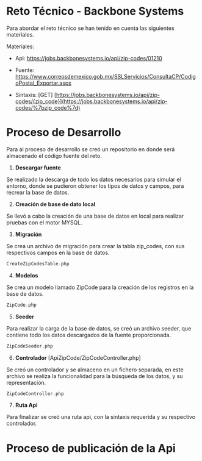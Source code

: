 # Reto Técnico  -  Backbone Systems

Para abordar el reto técnico se han tenido en cuenta las siguientes materiales.

Materiales:

- Api:  <https://jobs.backbonesystems.io/api/zip-codes/01210> 

- Fuente: <https://www.correosdemexico.gob.mx/SSLServicios/ConsultaCP/CodigoPostal_Exportar.aspx> 

- Sintaxis: [GET] [https://jobs.backbonesystems.io/api/zip-codes/{zip_code}](https://jobs.backbonesystems.io/api/zip-codes/%7bzip_code%7d)
 

# **Proceso de Desarrollo**

Para al proceso de desarrollo se creó un repositorio en donde será almacenado el código fuente del reto.

1. **Descargar fuente**

Se realizado la descarga de todo los datos necesarios para simular el entorno, donde se pudieron obtener los tipos de datos y campos, para recrear la base de datos.

2. **Creación de base de dato local**

Se llevó a  cabo la creación de una base de datos en local para realizar pruebas con el motor MYSQL.

3. **Migración**

Se crea un archivo de migración para crear la tabla zip\_codes, con sus respectivos campos en la base de datos.
```php
CreateZipCodesTable.php
```

4. **Modelos**

Se crea un modelo llamado ZipCode para la creación de los registros en la base de datos.
```php
ZipCode.php
```

5. **Seeder**

Para realizar la carga de la base de datos, se creó un archivo seeder, que contiene  todo los datos descargados de la fuente proporcionada.
```php
ZipCodeSeeder.php
```

6. **Controlador**  [ApiZipCode/ZipCodeController.php]

Se creó un controlador y se almaceno en un fichero separada, en este archivo se realiza  la funcionalidad para  la búsqueda de los datos, y su representación.
```php
ZipCodeController.php
```
7. **Ruta Api**

Para finalizar se creó una ruta api, con la sintaxis requerida y su respectivo controlador.

# **Proceso de publicación de la Api**


